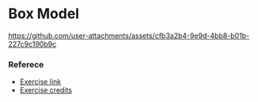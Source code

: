 # Box Model

https://github.com/user-attachments/assets/cfb3a2b4-9e9d-4bb8-b01b-227c9c190b9c

### Referece
- [Exercise link](https://github.com/SuperSimpleDev/html-css-course/blob/main/1-exercise-solutions/lesson-04/README.md)
- [Exercise credits](https://github.com/SuperSimpleDev)
